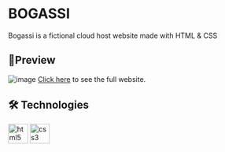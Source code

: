 # BOGASSI
Bogassi is a fictional cloud host website made with HTML &amp; CSS

## 🚀Preview

![image](https://user-images.githubusercontent.com/84870393/219788292-3ed4fea5-a64d-41a5-8c4c-8b50d20fae70.png)
[Click here](https://bogassi.netlify.app) to see the full website.

## 🛠️ Technologies

<div styles="display:flex">
<img src="https://cdn.jsdelivr.net/gh/devicons/devicon/icons/html5/html5-original.svg" alt="html5" width="40" height="40"/>
<img src="https://cdn.jsdelivr.net/gh/devicons/devicon/icons/css3/css3-original.svg" alt="css3" width="40" height="40"/>
</div>
